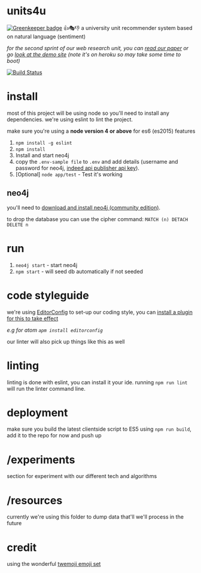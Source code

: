 # units4u

[![Greenkeeper badge](https://badges.greenkeeper.io/zaccolley/units4u.svg)](https://greenkeeper.io/)
:+1::performing_arts::-1: a university unit recommender system based on natural language (sentiment)

_for the second sprint of our web research unit, you can [read our paper](https://docs.google.com/document/d/1oy942wvf2_ky_KW5UOGM7cLmYUq7qCcSS8G49cOBxKk) or go [look at the demo site](https://units4u.herokuapp.com/) (note it's on heroku so may take some time to boot)_

[![Build Status](https://travis-ci.org/zaccolley/units4u.svg?branch=master)](https://travis-ci.org/zaccolley/units4u)

# install

most of this project will be using node so you'll need to install any dependencies. we're using eslint to lint the project.

make sure you're using a **node version 4 or above** for es6 (es2015) features

1. `npm install -g eslint`
2. `npm install`
3. Install and start neo4j
4. copy the `.env-sample file` to `.env` and add details (username and password for neo4j, [indeed api publisher api key](http://www.indeed.co.uk/publisher)).
7. [Optional] `node app/test` - Test it's working

## neo4j

you'll need to [download and install neo4j (community edition)](http://neo4j.com/download/).

to drop the database you can use the cipher command: `MATCH (n) DETACH DELETE n`

# run

1. `neo4j start` - start neo4j
2. `npm start` - will seed db automatically if not seeded

# code styleguide

we're using [EditorConfig](http://editorconfig.org) to set-up our coding style, you can [install a plugin for this to take effect](http://editorconfig.org/#download)

_e.g for atom `apm install editorconfig`_

our linter will also pick up things like this as well

# linting

linting is done with eslint, you can install it your ide. running `npm run lint` will run the linter command line.

# deployment

make sure you build the latest clientside script to ES5 using `npm run build`, add it to the repo for now and push up

# /experiments

section for experiment with our different tech and algorithms

# /resources

currently we're using this folder to dump data that'll we'll process in the future

# credit

using the wonderful [twemoji emoji set](https://github.com/twitter/twemoji)
